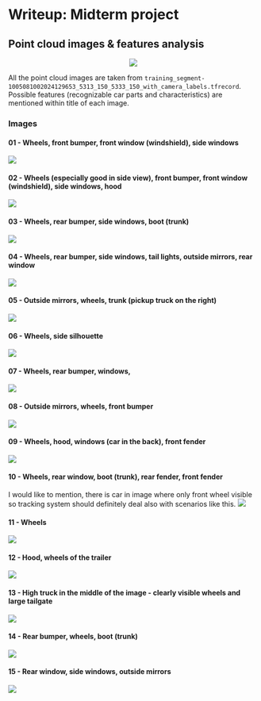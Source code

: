 # Writeup: Midterm project

## Point cloud images & features analysis
<p align="center"><img src="img/point_cloud/point_cloud_drive.gif" /></p>


All the point cloud images are taken from `training_segment-1005081002024129653_5313_150_5333_150_with_camera_labels.tfrecord`.
Possible features (recognizable car parts and characteristics) are mentioned within title of each image.

### Images

#### 01 - Wheels, front bumper, front window (windshield), side windows
![](img/point_cloud/point_cloud_01.png)
#### 02 - Wheels (especially good in side view), front bumper, front window (windshield), side windows, hood
![](img/point_cloud/point_cloud_02.png)
#### 03 - Wheels, rear bumper, side windows, boot (trunk)
![](img/point_cloud/point_cloud_03.png)
#### 04 - Wheels, rear bumper, side windows, tail lights, outside mirrors, rear window
![](img/point_cloud/point_cloud_04.png)
#### 05 - Outside mirrors, wheels, trunk (pickup truck on the right)
![](img/point_cloud/point_cloud_05.png)
#### 06 - Wheels, side silhouette 
![](img/point_cloud/point_cloud_06.png)
#### 07 - Wheels, rear bumper, windows, 
![](img/point_cloud/point_cloud_07.png)
#### 08 - Outside mirrors, wheels, front bumper 
![](img/point_cloud/point_cloud_08.png)
#### 09 - Wheels, hood, windows (car in the back), front fender
![](img/point_cloud/point_cloud_09.png)
#### 10 - Wheels, rear window, boot (trunk), rear fender, front fender
I would like to mention, there is car in image where only front wheel visible so tracking system should definitely deal also with scenarios like this. 
![](img/point_cloud/point_cloud_10.png)
#### 11 - Wheels
![](img/point_cloud/point_cloud_11.png)
#### 12 - Hood, wheels of the trailer
![](img/point_cloud/point_cloud_12.png)
#### 13 - High truck in the middle of the image - clearly visible wheels and large tailgate
![](img/point_cloud/point_cloud_13.png)
#### 14 - Rear bumper, wheels, boot (trunk)
![](img/point_cloud/point_cloud_14.png)
#### 15 - Rear window, side windows, outside mirrors
![](img/point_cloud/point_cloud_15.png)
